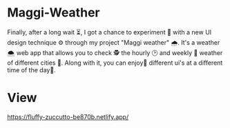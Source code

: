 # Maggi-Weather
Finally, after a long wait ⏳, I got a chance to experiment 🧪 with a new UI design technique ⚙️ through my project "Maggi weather" 🌧️. It's a weather 🌨️ web app that allows you to check 🕵️ the hourly 🕑 and weekly 📆 weather of different cities 🌃. Along with it, you can enjoy🎉 different ui's at a different time of the day📆.


# View
https://fluffy-zuccutto-be870b.netlify.app/
